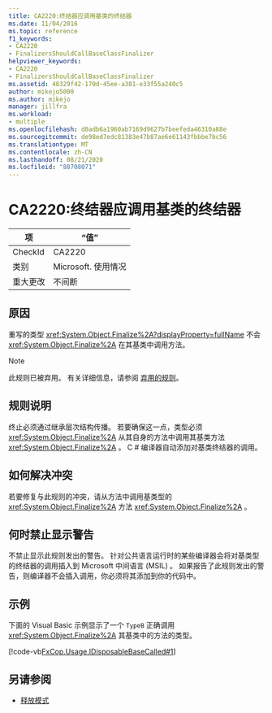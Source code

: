 ```yaml
---
title: CA2220:终结器应调用基类的终结器
ms.date: 11/04/2016
ms.topic: reference
f1_keywords:
- CA2220
- FinalizersShouldCallBaseClassFinalizer
helpviewer_keywords:
- CA2220
- FinalizersShouldCallBaseClassFinalizer
ms.assetid: 48329f42-170d-45ee-a381-e33f55a240c5
author: mikejo5000
ms.author: mikejo
manager: jillfra
ms.workload:
- multiple
ms.openlocfilehash: d0adb6a1960ab7169d9627b7beefeda46310a88e
ms.sourcegitcommit: de98ed7edc81383e47b87ae6e61143fbbbe7bc56
ms.translationtype: MT
ms.contentlocale: zh-CN
ms.lasthandoff: 08/21/2020
ms.locfileid: "88708071"
---
```

# <a name="ca2220-finalizers-should-call-base-class-finalizer"></a>CA2220:终结器应调用基类的终结器

|项|“值”|
|-|-|
|CheckId|CA2220|
|类别|Microsoft. 使用情况|
|重大更改|不间断|

## <a name="cause"></a>原因
重写的类型 <xref:System.Object.Finalize%2A?displayProperty=fullName> 不会 <xref:System.Object.Finalize%2A> 在其基类中调用方法。

> [!NOTE]
> 此规则已被弃用。 有关详细信息，请参阅 [弃用的规则](fxcop-rule-port-status.md#deprecated-rules)。

## <a name="rule-description"></a>规则说明

终止必须通过继承层次结构传播。 若要确保这一点，类型必须 <xref:System.Object.Finalize%2A> 从其自身的方法中调用其基类方法 <xref:System.Object.Finalize%2A> 。 C # 编译器自动添加对基类终结器的调用。

## <a name="how-to-fix-violations"></a>如何解决冲突

若要修复与此规则的冲突，请从方法中调用基类型的 <xref:System.Object.Finalize%2A> 方法 <xref:System.Object.Finalize%2A> 。

## <a name="when-to-suppress-warnings"></a>何时禁止显示警告

不禁止显示此规则发出的警告。 针对公共语言运行时的某些编译器会将对基类型的终结器的调用插入到 Microsoft 中间语言 (MSIL) 。 如果报告了此规则发出的警告，则编译器不会插入调用，你必须将其添加到你的代码中。

## <a name="example"></a>示例

下面的 Visual Basic 示例显示了一个 `TypeB` 正确调用 <xref:System.Object.Finalize%2A> 其基类中的方法的类型。

[!code-vb[FxCop.Usage.IDisposableBaseCalled#1](../code-quality/codesnippet/VisualBasic/ca2220-finalizers-should-call-base-class-finalizer_1.vb)]

## <a name="see-also"></a>另请参阅

- [释放模式](/dotnet/standard/design-guidelines/dispose-pattern)
